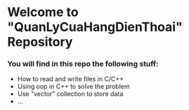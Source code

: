 # Welcome to "QuanLyCuaHangDienThoai" Repository

### You will find in this repo the following stuff:
* How to read and write files in C/C++
* Using oop in C++ to solve the problem
* Use "vector" collection to store data
* ...
